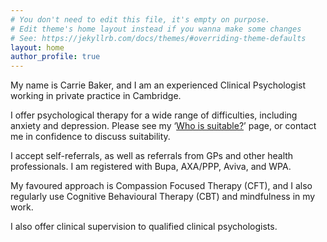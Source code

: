 ```yaml
---
# You don't need to edit this file, it's empty on purpose.
# Edit theme's home layout instead if you wanna make some changes
# See: https://jekyllrb.com/docs/themes/#overriding-theme-defaults
layout: home
author_profile: true
---
```

My name is Carrie Baker, and I am an experienced Clinical Psychologist working in private practice in Cambridge.

I offer psychological therapy for a wide range of difficulties, including anxiety and depression. Please see my
‘[Who is suitable?](suitable)’ page, or contact me in confidence to discuss suitability.

I accept self-referrals, as well as referrals from GPs and other health professionals. I am registered with Bupa,
AXA/PPP, Aviva, and WPA.

My favoured approach is Compassion Focused Therapy (CFT), and I also regularly use Cognitive Behavioural Therapy (CBT)
and mindfulness in my work.

I also offer clinical supervision to qualified clinical psychologists.